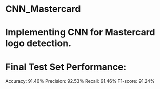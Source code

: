 # CNN_Mastercard

Implementing CNN for Mastercard logo detection.
============================================================
Final Test Set Performance:
============================================================
Accuracy:       91.46%
Precision:      92.53%
Recall:         91.46%
F1-score:       91.24%
